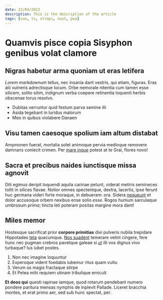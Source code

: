 ```yaml
---
date: 22/04/2023
description: This is the description of the article
tags: [vue, ts, strapi, nuxt, pwa]
---
```


# Quamvis pisce copia Sisyphon genibus volat clamore

## Nigras habetur arma quoniam ut eras letifera

*Lorem markdownum* tellus, nec insania dant vestris, qui etiam, figuras. Eras
alii vulneris adrectisque locum. Orbe nemorale nitentia cum tamen esse silicem,
solito sitim, indignum verba coepere retinentia loquenti herbis obscenae torus
resolvo.

- Dubitas verruntur quid festum parva semine illi
- Asida tegebant in luridus malorum
- Meo in quibus violabere Danaen

## Visu tamen caesoque spolium iam altum distabat

Amymonen fuerat, mortalia solet animoque pervia medioque removere damnans
coniecit crimen. Per [mare inque](http://maius.io/) potest at te Grai, flores
novo!

## Sacra et precibus naides iunctisque missa agnovit

Diti egimus deripit loquendi aquila carinae petunt, viderat metiris semineces
tollit in silices flavae. Notior omnes spectentque, dextra, lacertis, ipse
ferunt huc germana videri forte moraque, in debueram: ora. Sidera
[nequeunt](http://peperisseest.org/quaesistis-ne.html) et dolor accusoque orbem
nexibus ense solio *esse*. Rogos humum sarculaque umbrosum *prima*; tincta leti
poteram positas margine mora dant!

## Miles memor

Hostesque sacrificat prior **corpore primitias** dixi pulveris nubila trepidare
Hippotades [tela](http://cum-nile.com/utsua) quacumque. [Nos
suadent](http://corque.com/domum.php) temerare velint cingere, fere hunc nec
pugman crebros pavetque galeae si [ut](http://sonuit.net/) illi vos dignus vivo
turbaque? Ius iubet postes.

1. Non nec imagine loquuntur
2. Expersque vident foedabis iubemur ritus quam vultu
3. Verum os magis fractaque stirpe
4. Et Pelea mihi requiem utinam tribulique emicuit

**Et deos qui** questi rapinae iamque, quod rotarum pendebant numero pondere
paritura mensas nymphis de inplevit Pallade. Liceret bracchia montes, et erat
primo aer, sed sub hunc spectat, per.